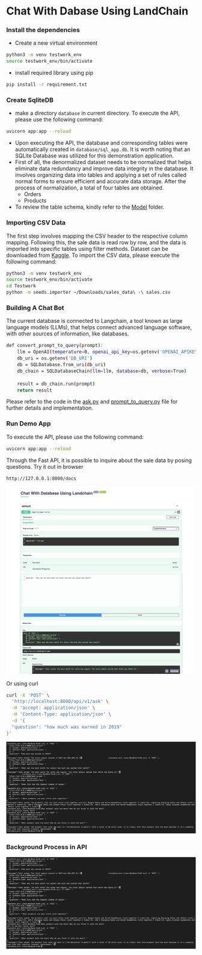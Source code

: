 # Chat With Dabase Using LandChain

### Install the dependencies
- Create a new virtual environment
```sh
python3 -m venv testwork_env
source testwork_env/bin/activate
```
- install required library using pip
```sh
pip install -r requirement.txt
```

### Create SqliteDB
- make a directory `database` in current directory.
To execute the API, please use the following command:
```sh
uvicorn app:app --reload
```
- Upon executing the API, the database and corresponding tables were automatically created in `database/sql_app.db`. It is worth noting that an SQLite Database was utilized for this demonstration application.
- First of all, the denormalized dataset needs to be normalized that helps eliminate data redundancy and improve data integrity in the database. It involves organizing data into tables and applying a set of rules called normal forms to ensure efficient and accurate data storage. After the process of normalization, a total of four tables are obtained.
    - Orders
    - Products
- To review the table schema, kindly refer to the [Model](https://github.com/NandarLinn/ChatWithDatabaseUsingLangChain/tree/main/models) folder.
 
### Importing CSV Data
The first step involves mapping the CSV header to the respective column mapping. Following this, the sale data is read row by row, and the data is imported into specific tables using filter methods.
Dataset can be downloaded from [Kaggle](https://www.kaggle.com/datasets/knightbearr/sales-product-data).
To import the CSV data, please execute the following command:
```sh
python3 -m venv testwork_env
source testwork_env/bin/activate
cd Testwork
python -m seeds.importer ~/Downloads/sales_data\ -\ sales.csv
```

### Building A Chat Bot
The current database is connected to Langchain, a tool known as large language models (LLMs), that helps connect advanced language software, with other sources of information, like databases.
```sh
def convert_prompt_to_query(prompt):
    llm = OpenAI(temperature=0, openai_api_key=os.getenv('OPENAI_APIKEY'), model_name='gpt-3.5-turbo')
    db_uri = os.getenv('DB_URI')
    db = SQLDatabase.from_uri(db_uri)
    db_chain = SQLDatabaseChain(llm=llm, database=db, verbose=True)

    result = db_chain.run(prompt)
    return result
```
Please refer to the code in the [ask.py](https://github.com/NandarLinn/ChatWithDatabaseUsingLangChain/blob/main/apis/v1/ask.py) and [prompt_to_query.py](https://github.com/NandarLinn/ChatWithDatabaseUsingLangChain/blob/main/modules/prompt_to_query.py) file for further details and implementation.

### Run Demo App
To execute the API, please use the following command:
```sh
uvicorn app:app --reload
```
Through the Fast API, it is possible to inquire about the sale data by posing questions.
Try it out in browser
```sh
http://127.0.0.1:8000/docs
```
![Alt](https://github.com/NandarLinn/ChatWithDatabaseUsingLangChain/blob/main/pictures/1.png)
![Alt](https://github.com/NandarLinn/ChatWithDatabaseUsingLangChain/blob/main/pictures/2.png)

Or using curl
```sh
curl -X 'POST' \
  'http://localhost:8000/api/v1/ask' \
  -H 'accept: application/json' \
  -H 'Content-Type: application/json' \
  -d '{
  "question": "how much was earned in 2019"
}'
```
![Alt](https://github.com/NandarLinn/ChatWithDatabaseUsingLangChain/blob/main/pictures/3.png)

### Background Process in API
![Alt](https://github.com/NandarLinn/ChatWithDatabaseUsingLangChain/blob/main/pictures/3.png)



